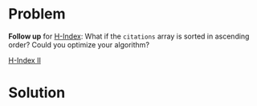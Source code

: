 
# Problem

**Follow up** for [H-Index](/problems/h-index/): What if the `citations` array is sorted in ascending order? Could you optimize your algorithm? 



[H-Index II](https://leetcode.com/problems/h-index-ii)

# Solution



